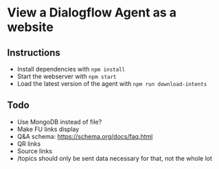# View a Dialogflow Agent as a website

## Instructions

* Install dependencies with `npm install`
* Start the webserver with `npm start`
* Load the latest version of the agent with `npm run download-intents`

## Todo

* Use MongoDB instead of file?
* Make FU links display
* Q&A schema: https://schema.org/docs/faq.html
* QR links
* Source links
* /topics should only be sent data necessary for that, not the whole lot